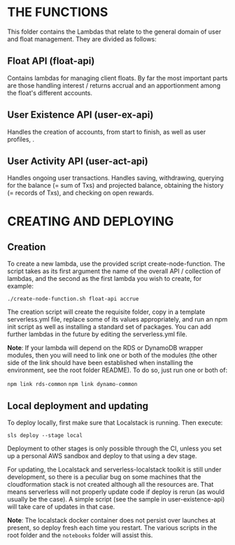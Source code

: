 # THE FUNCTIONS

This folder contains the Lambdas that relate to the general domain of user and float management. They are divided as follows:

## Float API (float-api)

Contains lambdas for managing client floats. By far the most important parts are those handling interest / returns accrual and
an apportionment among the float's different accounts.

## User Existence API (user-ex-api)

Handles the creation of accounts, from start to finish, as well as user profiles, .

## User Activity API (user-act-api)

Handles ongoing user transactions. Handles saving, withdrawing, querying for the balance (= sum of Txs) and projected balance,
obtaining the history (= records of Txs), and checking on open rewards.

# CREATING AND DEPLOYING

## Creation

To create a new lambda, use the provided script create-node-function. The script takes as its first argument the name of the 
overall API / collection of lambdas, and the second as the first lambda you wish to create, for example:

``./create-node-function.sh float-api accrue``

The creation script will create the requisite folder, copy in a template serverless.yml file, replace some of its values appropriately,
and run an npm init script as well as installing a standard set of packages. You can add further lambdas in the future by editing the serverless.yml file.

**Note**: If your lambda will depend on the RDS or DynamoDB wrapper modules, then you will need to link one or both of the modules
(the other side of the link should have been established when installing the environment, see the root folder README). To do so, just
run one or both of:

``npm link rds-common``
``npm link dynamo-common``

## Local deployment and updating

To deploy locally, first make sure that Localstack is running. Then execute:

``sls deploy --stage local``

Deployment to other stages is only possible through the CI, unless you set up a personal AWS sandbox and deploy to that using a dev stage.

For updating, the Localstack and serverless-localstack toolkit is still under development, so there is a peculiar bug on some machines that 
the cloudformation stack is not created although all the resources are. That means serverless will not properly update code if deploy is 
rerun (as would usually be the case). A simple script (see the sample in user-existence-api) will take care of updates in that case.

**Note**: The localstack docker container does not persist over launches at present, so deploy fresh each time you restart. The various
scripts in the root folder and the `notebooks` folder will assist this.
